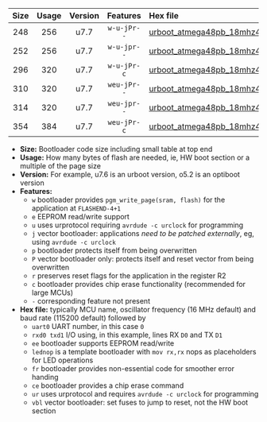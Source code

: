 |Size|Usage|Version|Features|Hex file|
|:-:|:-:|:-:|:-:|:--|
|248|256|u7.7|`w-u-jPr--`|[urboot_atmega48pb_18mhz432_57600bps_uart0_rxd0_txd1_lednop_ur_vbl.hex](https://raw.githubusercontent.com/stefanrueger/urboot.hex/main/mcus/atmega48pb/fcpu_18mhz432/57600_bps/urboot_atmega48pb_18mhz432_57600bps_uart0_rxd0_txd1_lednop_ur_vbl.hex)|
|252|256|u7.7|`w-u-jpr--`|[urboot_atmega48pb_18mhz432_57600bps_uart0_rxd0_txd1_lednop_fr_ur_vbl.hex](https://raw.githubusercontent.com/stefanrueger/urboot.hex/main/mcus/atmega48pb/fcpu_18mhz432/57600_bps/urboot_atmega48pb_18mhz432_57600bps_uart0_rxd0_txd1_lednop_fr_ur_vbl.hex)|
|296|320|u7.7|`w-u-jPr-c`|[urboot_atmega48pb_18mhz432_57600bps_uart0_rxd0_txd1_lednop_fr_ce_ur_vbl.hex](https://raw.githubusercontent.com/stefanrueger/urboot.hex/main/mcus/atmega48pb/fcpu_18mhz432/57600_bps/urboot_atmega48pb_18mhz432_57600bps_uart0_rxd0_txd1_lednop_fr_ce_ur_vbl.hex)|
|310|320|u7.7|`weu-jPr--`|[urboot_atmega48pb_18mhz432_57600bps_uart0_rxd0_txd1_ee_lednop_ur_vbl.hex](https://raw.githubusercontent.com/stefanrueger/urboot.hex/main/mcus/atmega48pb/fcpu_18mhz432/57600_bps/urboot_atmega48pb_18mhz432_57600bps_uart0_rxd0_txd1_ee_lednop_ur_vbl.hex)|
|314|320|u7.7|`weu-jpr--`|[urboot_atmega48pb_18mhz432_57600bps_uart0_rxd0_txd1_ee_lednop_fr_ur_vbl.hex](https://raw.githubusercontent.com/stefanrueger/urboot.hex/main/mcus/atmega48pb/fcpu_18mhz432/57600_bps/urboot_atmega48pb_18mhz432_57600bps_uart0_rxd0_txd1_ee_lednop_fr_ur_vbl.hex)|
|354|384|u7.7|`weu-jPr-c`|[urboot_atmega48pb_18mhz432_57600bps_uart0_rxd0_txd1_ee_lednop_fr_ce_ur_vbl.hex](https://raw.githubusercontent.com/stefanrueger/urboot.hex/main/mcus/atmega48pb/fcpu_18mhz432/57600_bps/urboot_atmega48pb_18mhz432_57600bps_uart0_rxd0_txd1_ee_lednop_fr_ce_ur_vbl.hex)|

- **Size:** Bootloader code size including small table at top end
- **Usage:** How many bytes of flash are needed, ie, HW boot section or a multiple of the page size
- **Version:** For example, u7.6 is an urboot version, o5.2 is an optiboot version
- **Features:**
  + `w` bootloader provides `pgm_write_page(sram, flash)` for the application at `FLASHEND-4+1`
  + `e` EEPROM read/write support
  + `u` uses urprotocol requiring `avrdude -c urclock` for programming
  + `j` vector bootloader: applications *need to be patched externally*, eg, using `avrdude -c urclock`
  + `p` bootloader protects itself from being overwritten
  + `P` vector bootloader only: protects itself and reset vector from being overwritten
  + `r` preserves reset flags for the application in the register R2
  + `c` bootloader provides chip erase functionality (recommended for large MCUs)
  + `-` corresponding feature not present
- **Hex file:** typically MCU name, oscillator frequency (16 MHz default) and baud rate (115200 default) followed by
  + `uart0` UART number, in this case `0`
  + `rxd0 txd1` I/O using, in this example, lines RX `D0` and TX `D1`
  + `ee` bootloader supports EEPROM read/write
  + `lednop` is a template bootloader with `mov rx,rx` nops as placeholders for LED operations
  + `fr` bootloader provides non-essential code for smoother error handing
  + `ce` bootloader provides a chip erase command
  + `ur` uses urprotocol and requires `avrdude -c urclock` for programming
  + `vbl` vector bootloader: set fuses to jump to reset, not the HW boot section
